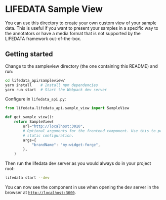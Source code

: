 # LIFEDATA Sample View

You can use this directory to create your own custom view of your sample
data. This is useful if you want to present your samples in a specific way to
the annotators or have a media format that is not supported by the LIFEDATA
framework out-of-the-box.

## Getting started

Change to the sampleview directory (the one containing this README) and
run:

```bash
cd lifedata_api/sampleview/
yarn install    # Install npm dependencies
yarn run start  # Start the Webpack dev server
```

Configure in `lifedata_api.py`:

```python
from lifedata.lifedata_api.sample_view import SampleView

def get_sample_view():
    return SampleView(
        url="http://localhost:3010",
        # Optional arguments for the frontend component. Use this to provide
        # static configuration.
        args={
            "brandName": "my-widget-forge",
        },
    )
```

Then run the lifedata dev server as you would always do in your project root:

```bash
lifedata start --dev
```

You can now see the component in use when opening the dev server in the
browser at [`http://localhost:3000`](http://localhost:3000).
